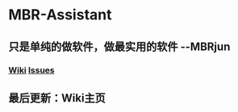 # MBR-Assistant
## 只是单纯的做软件，做最实用的软件  --MBRjun
### [Wiki](https://github.com/MBR-Studio/MBR-Assistant/wiki) [Issues](https://github.com/MBR-Studio/MBR-Assistant/issues)
## 最后更新：Wiki主页
